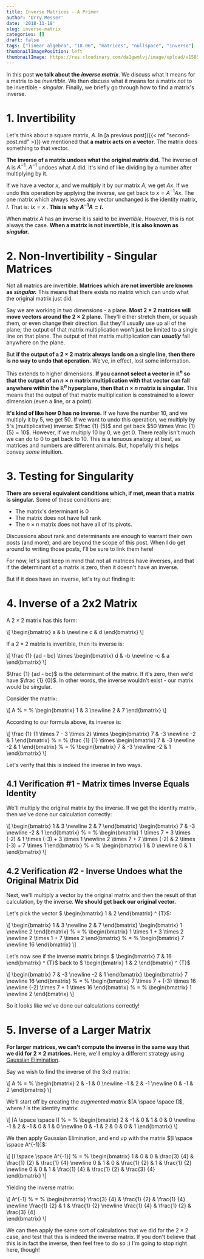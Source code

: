 ```yaml
---
title: Inverse Matrices - A Primer
author: 'Orry Messer'
date: '2018-11-18'
slug: inverse-matrix
categories: []
draft: false
tags: ["linear algebra", "18.06", "matrices", "nullspace", "inverse"]
thumbnailImagePosition: left
thumbnailImage: https://res.cloudinary.com/da1gwmlvj/image/upload/v1585758216/inv_ulsjio.png
---
```


In this post __we talk about the__ ___inverse matrix___. We discuss what it means for a matrix to be _invertible_. We then discuss what it means for a matrix _not_ to be invertible - _singular_. Finally, we briefly go through how to find a matrix's inverse.

<!--more-->

<!-- toc -->

# 1. Invertibility
Let's think about a square matrix, $A$. In [a previous post]({{< ref "second-post.md" >}}) we mentioned that __a matrix acts on a vector__. The matrix does something to that vector. 

__The inverse of a matrix undoes what the original matrix did.__ The inverse of $A$ is $A^{-1}$. $A^{-1}$ undoes what $A$ did. It's kind of like dividing by a number after multiplying by it.

If we have a vector $x$, and we multiply it by our matrix $A$, we get $Ax$. If we undo this operation by applying the inverse, we get back to $x = A^{-1}Ax$. The one matrix which always leaves any vector unchanged is the identity matrix, $I$. That is: $Ix = x$ . __This is why $A^{-1}A = I$.__

When matrix $A$ has an inverse it is said to be _invertible_. However, this is not always the case. __When a matrix is not invertible, it is also known as__ ___singular.___

# 2. Non-Invertibility - Singular Matrices
Not all matrics are invertible. __Matrices which are not invertible are known as__ ___singular.___ This means that there exists no matrix which can undo what the original matrix just did.

Say we are working in two dimensions - a plane. __Most $2 \times 2$ matrices will move vectors around the $2 \times 2$ plane.__ They'll either stretch them, or squash them, or even change their direction. But they'll usually use up all of the plane; the output of that matrix multiplication won't just be limited to a single line on that plane. The output of that matrix multiplication can ___usually___ fall anywhere on the plane.

But __if the output of a $2 \times 2$ matrix always lands on a single line, then there is no way to undo that operation.__ We've, in effect, lost some information. 

This extends to higher dimensions. __If you cannot select a vector in $\mathbb{R}^n$ so that the output of an $n \times n$ matrix multiplication with that vector can fall anywhere within the $\mathbb{R}^n$ hyperplane, then that $n \times n$ matrix is singular.__ This means that the output of that matrix multiplication is constrained to a lower dimension (even a line, or a point).

__It's kind of like how $0$ has no inverse.__ If we have the number $10$, and we multiply it by $5$, we get $50$. If we want to undo this operation, we multiply by $5$'s (multiplicative) inverse: $\frac {1} {5}$ and get back $50 \times \frac {1} {5} = 10$. However, if we multiply $10$ by $0$, we get $0$. There really isn't much we can do to $0$ to get back to $10$. This is a tenuous analogy at best, as matrices and numbers are different animals. But, hopefully this helps convey _some_ intuition.

# 3. Testing for Singularity
__There are several equivalent conditions which, if met, mean that a matrix is singular.__ Some of these conditions are:

- The matrix's determinant is 0
- The matrix does not have full rank
- The $n \times n$ matrix does not have all of its pivots.

Discussions about rank and determinants are enough to warrant their own posts (and more), and are beyond the scope of this post. When I do get around to writing those posts, I'll be sure to link them here!

For now, let's just keep in mind that not all matrices have inverses, and that if the determinant of a matrix is zero, then it doesn't have an inverse.

But if it does have an inverse, let's try out finding it:

# 4. Inverse of a 2x2 Matrix
A $2 \times 2$ matrix has this form:

\\[ 
 \begin{bmatrix}
  a & b  \newline
  c & d
 \end{bmatrix} 
\\]

If a $2 \times 2$ matrix is invertible, then its inverse is:

\\[ 
\frac {1} {ad - bc}
\times
 \begin{bmatrix}
  d & -b  \newline
  -c & a
 \end{bmatrix} 
\\]

$\frac {1} {ad - bc}$ is the determinant of the matrix. If it's zero, then we'd have $\frac {1} {0}$. In other words, the inverse wouldn't exist - our matrix would be singular.

Consider the matrix:

\\[ 
A
%
&#61;
%
 \begin{bmatrix}
  1 & 3  \newline
  2 & 7
 \end{bmatrix} 
\\]

According to our formula above, its inverse is:

\\[ 
\frac {1} {1 \times 7 - 3 \times 2}
\times
 \begin{bmatrix}
  7 & -3  \newline
  -2 & 1
 \end{bmatrix} 
%
&#61;
%
\frac {1} {1}
\times
 \begin{bmatrix}
  7 & -3  \newline
  -2 & 1
 \end{bmatrix} 
 %
&#61;
%
 \begin{bmatrix}
  7 & -3  \newline
  -2 & 1
 \end{bmatrix} 
\\]

Let's verify that this is indeed the inverse in two ways. 

## 4.1 Verification #1 - Matrix times Inverse Equals Identity

We'll multiply the original matrix by the inverse. If we get the identity matrix, then we've done our calculation correctly:


\\[ 
 \begin{bmatrix}
  1 & 3  \newline
  2 & 7
 \end{bmatrix} 
  \begin{bmatrix}
  7 & -3  \newline
  -2 & 1
 \end{bmatrix} 
  %
  &#61;
  %
 \begin{bmatrix}
  1 \times 7 + 3 \times (-2) & 1 \times (-3) + 3 \times 1  \newline
  2 \times 7 + 7 \times (-2) & 2 \times (-3) + 7 \times 1
 \end{bmatrix}
  %
  &#61;
  %
 \begin{bmatrix}
  1 & 0  \newline
  0 & 1
 \end{bmatrix}
\\]

## 4.2 Verification #2 - Inverse Undoes what the Original Matrix Did

Next, we'll multiply a vector by the original matrix and then the result of that calculation, by the inverse. __We should get back our original vector.__ 

Let's pick the vector $ \begin{bmatrix} 1 & 2 \end{bmatrix} ^ {T}$:

\\[ 
 \begin{bmatrix}
  1 & 3  \newline
  2 & 7
 \end{bmatrix}
  \begin{bmatrix}
  1 \newline
  2
 \end{bmatrix}
  %
  &#61;
  %
 \begin{bmatrix}
  1 \times 1 + 3 \times 2 \newline
  2 \times 1 + 7 \times 2
 \end{bmatrix}
  %
  &#61;
  %
  \begin{bmatrix}
  7 \newline
  16
 \end{bmatrix}
\\]

Let's now see if the inverse matrix brings  $ \begin{bmatrix} 7 & 16 \end{bmatrix} ^ {T}$ back to $ \begin{bmatrix} 1 & 2 \end{bmatrix} ^ {T}$ 

\\[ 
 \begin{bmatrix}
  7 & -3  \newline
  -2 & 1
 \end{bmatrix}
  \begin{bmatrix}
  7 \newline
  16
 \end{bmatrix}
  %
  &#61;
  %
 \begin{bmatrix}
  7 \times 7 + (-3) \times 16 \newline
  (-2) \times 7 + 1 \times 16
 \end{bmatrix}
  %
  &#61;
  %
  \begin{bmatrix}
  1 \newline
  2
 \end{bmatrix}
\\]

So it looks like we've done our calculations correctly!

# 5. Inverse of a Larger Matrix 

__For larger matrices, we can't compute the inverse in the same way that we did for $2 \times 2$ matrices.__ Here, we'll employ a different strategy using [Gaussian Elimination](https://en.wikipedia.org/wiki/Gaussian_elimination).

Say we wish to find the inverse of the 3x3 matrix:

\\[ 
A
%
&#61;
%
 \begin{bmatrix}
  2 & -1 & 0  \newline
  -1 & 2 & -1 \newline
  0 & -1 & 2
 \end{bmatrix} 
\\]

We'll start off by creating the _augmented matrix_ $[A \space \space I]$, where $I$ is the identity matrix:

\\[ 
[A \space \space I]
%
&#61;
%
 \begin{bmatrix}
  2 & -1 & 0 & 1 & 0 & 0  \newline
  -1 & 2 & -1 & 0 & 1 & 0 \newline
  0 & -1 & 2 & 0 & 0 & 1
 \end{bmatrix} 
\\]

We then apply Gaussian Elimination, and end up with the matrix $[I \space \space A^{-1}]$:

\\[ 
[I \space \space A^{-1}]
%
&#61;
%
 \begin{bmatrix}
  1 & 0 & 0 & \frac{3} {4} & \frac{1} {2} & \frac{1} {4}  \newline
  0 & 1 & 0 & \frac{1} {2} & 1 & \frac{1} {2}  \newline
  0 & 0 & 1 & \frac{1} {4} & \frac{1} {2} & \frac{3} {4}  
 \end{bmatrix} 
\\]

Yielding the inverse matrix: 

\\[ 
A^{-1}
%
&#61;
%
 \begin{bmatrix}
  \frac{3} {4} & \frac{1} {2} & \frac{1} {4}  \newline
  \frac{1} {2} & 1 & \frac{1} {2}  \newline
  \frac{1} {4} & \frac{1} {2} & \frac{3} {4}  
 \end{bmatrix} 
\\]

We can then apply the same sort of calculations that we did for the $2 \times 2$ case, and test that this is indeed the inverse matrix. If you don't believe that this is in fact the inverse, then feel free to do so :) I'm going to stop right here, though!









